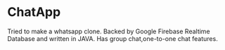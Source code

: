 # ChatApp
Tried to make a whatsapp clone.
Backed by Google Firebase Realtime Database and written in JAVA.
Has group chat,one-to-one chat features.

